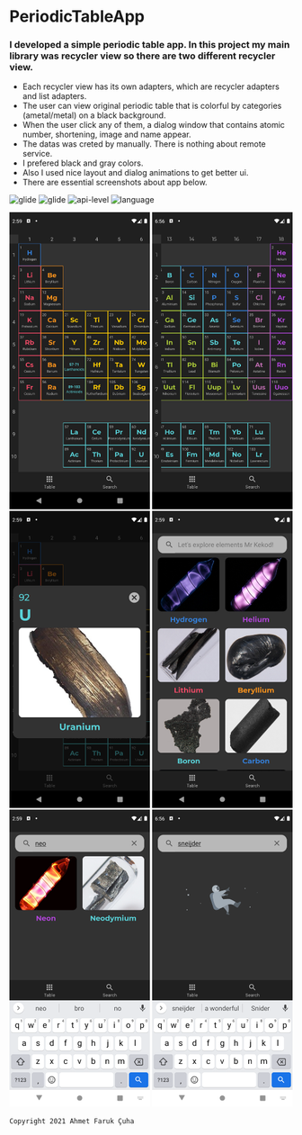 # PeriodicTableApp
### I developed a simple periodic table app. In this project my main library was **recycler view** so there are two different recycler view.

- Each recycler view has its own adapters, which are recycler adapters and list adapters.
- The user can view original periodic table that is colorful by categories (ametal/metal) on a black background.
- When the user click any of them, a dialog window that contains atomic number, shortening, image and name appear.
- The datas was creted by manually. There is nothing about remote service.
- I prefered black and gray colors.
- Also I used nice layout and dialog animations to get better ui.
- There are essential screenshots about app below.

<img src="https://img.shields.io/badge/image-glide-blue?style=plastic" alt="glide">  <img src="https://img.shields.io/badge/animation-lottie-blue?style=plastic" alt="glide">  <img src="https://img.shields.io/badge/api-%2B21-red?style=plastic&logo=android" alt="api-level"> <img src="https://img.shields.io/badge/language-kotlin-blueviolet?style=plastic&logo=kotlin" alt="language">


<img src="screenshots/1.png" width="250px" alt="ss1"> <img src="screenshots/2.png" width="250px" alt="ss2"> <img src="screenshots/3.png" width="250px" alt="ss3"> <img src="screenshots/4.png" width="250px" alt="ss4">  <img src="screenshots/5.png" width="250px" alt="ss5">  <img src="screenshots/6.png" width="250px" alt="ss6">



<pre><code>Copyright 2021 Ahmet Faruk Çuha</code></pre>
